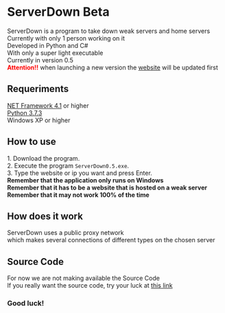 # ServerDown Beta
<div>
	ServerDown is a program to take down weak servers and home servers
	<br>
	Currently with only 1 person working on it
	<br>
	Developed in Python and C#
	<br>
	With only a super light executable
	<br>
	Currently in version 0.5
	<br>
	<b style="color:red">Attention!!</b> when launching a new version the <a href="http://bit.do/SvDnRef">website</a> will be updated first
</div>

## Requeriments
<div>
	<a href="https://bit.ly/30n8xmk">NET Framework 4.1</a> or higher
	<br>
	<a href="https://bit.ly/3brLCwB">Python 3.7.3</a>
	<br>
	Windows XP or higher
</div>


## How to use
<div>
	1. Download the program.
	<br>
	2. Execute the program <code>ServerDown0.5.exe</code>.
	<br>
	3. Type the website or ip you want and press Enter.
	<b>
		<br>
		Remember that the application only runs on Windows
		<br>
		Remember that it has to be a website that is hosted on a weak server
		<br>
		Remember that it may not work 100% of the time
	</b>
</div>


## How does it work
<div>
	ServerDown uses a public proxy network
	<br>
	which makes several connections of different types on the chosen server
</div>

 
## Source Code
<div>
	For now we are not making available the Source Code
	<br>
	If you really want the source code, try your luck at <a href="http://bit.do/SvDnCodeRef">this link</a>
</div>


### Good luck!
